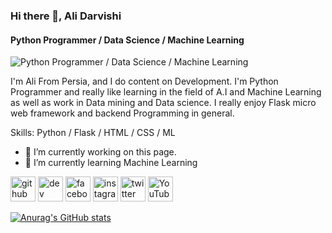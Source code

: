 ### Hi there 👋, Ali Darvishi
#### Python Programmer / Data Science / Machine Learning
![Python Programmer / Data Science / Machine Learning](https://pbs.twimg.com/profile_banners/796433244325494784/1681298037/1500x500)

I'm Ali From Persia, and I do content on Development. I'm Python Programmer and really like learning in the field of A.I and Machine Learning as well as work in Data mining and Data science. I really enjoy Flask micro web framework and backend Programming in general.

Skills: Python / Flask / HTML / CSS / ML

- 🔭 I’m currently working on this page. 
- 🌱 I’m currently learning Machine Learning 


[<img src='https://cdn.jsdelivr.net/npm/simple-icons@3.0.1/icons/github.svg' alt='github' height='40'>](https://github.com/Al102030)  [<img src='https://cdn.jsdelivr.net/npm/simple-icons@3.0.1/icons/dev-dot-to.svg' alt='dev' height='40'>](https://dev.to/al102030)  [<img src='https://cdn.jsdelivr.net/npm/simple-icons@3.0.1/icons/facebook.svg' alt='facebook' height='40'>](https://www.facebook.com/AL102030)  [<img src='https://cdn.jsdelivr.net/npm/simple-icons@3.0.1/icons/instagram.svg' alt='instagram' height='40'>](https://www.instagram.com/mountainmagica_/)  [<img src='https://cdn.jsdelivr.net/npm/simple-icons@3.0.1/icons/twitter.svg' alt='twitter' height='40'>](https://twitter.com/10rvish)  [<img src='https://cdn.jsdelivr.net/npm/simple-icons@3.0.1/icons/youtube.svg' alt='YouTube' height='40'>](https://www.youtube.com/channel/Mountainmagica)  



[![Anurag's GitHub stats](https://github-readme-stats.vercel.app/api?username=Al102030)](https://github.com/anuraghazra/github-readme-stats)
